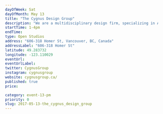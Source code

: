 ```yaml
---
dayOfWeek: Sat
dayOfMonth: May 13
title: "The Cygnus Design Group"
description: "We are a multidisciplinary design firm, specializing in Architectural, Interior, Urban, and Industrial Design. We’re driven by sustainability, innovation and design excellence. Enter the building from Homer St. and take the elevator to the 6th floor. Here at our office we create communication solutions for the built environment; we dabble in multidisciplinary projects relating to wayfinding, branded environments, placemaking, experiential graphic design and much more. On your visit to our studio you will get to meet the brains behind the programs we execute, see some of our work, and perhaps get a hands on understanding of what it takes to work on projects that bridge a variety of practices to create memorable experiences. Of course, some yummy treats and tunes will be had."
startTime: 1-4pm
endTime: 
type: Open Studios
address: "606-318 Homer St, Vancouver, BC, Canada"
addressLabel: "606-318 Homer St"
latitude: 49.283732
longitude: -123.110029
eventUrl: 
eventUrlLabel: 
twitter: CygnusGroup
instagram: cygnusgroup
website: cygnusgroup.ca/
published: true
price: 

category: event-13-pm
priority: 0
slug: 2017-05-13-the_cygnus_design_group
---
```

